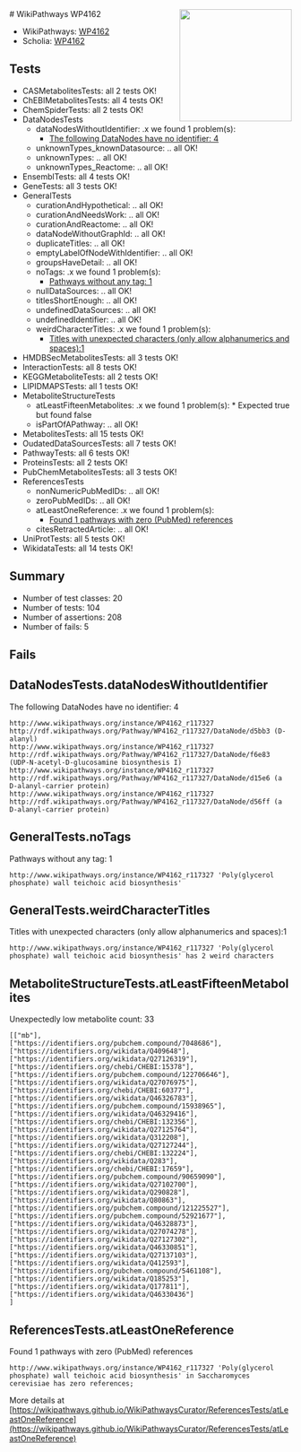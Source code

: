 <img style="float: right; width: 200px" src="https://upload.wikimedia.org/wikipedia/commons/thumb/8/83/Wplogo_with_text_500.png/640px-Wplogo_with_text_500.png" />
# WikiPathways WP4162

* WikiPathways: [WP4162](https://new.wikipathways.org/pathways/WP4162)
* Scholia: [WP4162](https://scholia.toolforge.org/wikipathways/WP4162)
## Tests
* CASMetabolitesTests: all 2 tests OK!
* ChEBIMetabolitesTests: all 4 tests OK!
* ChemSpiderTests: all 2 tests OK!
* DataNodesTests
    * dataNodesWithoutIdentifier: .x we found 1 problem(s):
        * [The following DataNodes have no identifier: 4](#d2d32fa3)
    * unknownTypes_knownDatasource: .. all OK!
    * unknownTypes: .. all OK!
    * unknownTypes_Reactome: .. all OK!
* EnsemblTests: all 4 tests OK!
* GeneTests: all 3 tests OK!
* GeneralTests
    * curationAndHypothetical: .. all OK!
    * curationAndNeedsWork: .. all OK!
    * curationAndReactome: .. all OK!
    * dataNodeWithoutGraphId: .. all OK!
    * duplicateTitles: .. all OK!
    * emptyLabelOfNodeWithIdentifier: .. all OK!
    * groupsHaveDetail: .. all OK!
    * noTags: .x we found 1 problem(s):
        * [Pathways without any tag: 1](#b5a30a81)
    * nullDataSources: .. all OK!
    * titlesShortEnough: .. all OK!
    * undefinedDataSources: .. all OK!
    * undefinedIdentifier: .. all OK!
    * weirdCharacterTitles: .x we found 1 problem(s):
        * [Titles with unexpected characters (only allow alphanumerics and spaces):1](#fda87b3f)
* HMDBSecMetabolitesTests: all 3 tests OK!
* InteractionTests: all 8 tests OK!
* KEGGMetaboliteTests: all 2 tests OK!
* LIPIDMAPSTests: all 1 tests OK!
* MetaboliteStructureTests
    * atLeastFifteenMetabolites: .x we found 1 problem(s):
            * Expected true but found false
    * isPartOfAPathway: .. all OK!
* MetabolitesTests: all 15 tests OK!
* OudatedDataSourcesTests: all 7 tests OK!
* PathwayTests: all 6 tests OK!
* ProteinsTests: all 2 tests OK!
* PubChemMetabolitesTests: all 3 tests OK!
* ReferencesTests
    * nonNumericPubMedIDs: .. all OK!
    * zeroPubMedIDs: .. all OK!
    * atLeastOneReference: .x we found 1 problem(s):
        * [Found 1 pathways with zero (PubMed) references](#d0a459f0)
    * citesRetractedArticle: .. all OK!
* UniProtTests: all 5 tests OK!
* WikidataTests: all 14 tests OK!


## Summary

* Number of test classes: 20
* Number of tests: 104
* Number of assertions: 208
* Number of fails: 5

## Fails

<a name="d2d32fa3" />

## DataNodesTests.dataNodesWithoutIdentifier

The following DataNodes have no identifier: 4
```
http://www.wikipathways.org/instance/WP4162_r117327 http://rdf.wikipathways.org/Pathway/WP4162_r117327/DataNode/d5bb3 (D-alanyl)
http://www.wikipathways.org/instance/WP4162_r117327 http://rdf.wikipathways.org/Pathway/WP4162_r117327/DataNode/f6e83 (UDP-N-acetyl-D-glucosamine biosynthesis I)
http://www.wikipathways.org/instance/WP4162_r117327 http://rdf.wikipathways.org/Pathway/WP4162_r117327/DataNode/d15e6 (a D-alanyl-carrier protein)
http://www.wikipathways.org/instance/WP4162_r117327 http://rdf.wikipathways.org/Pathway/WP4162_r117327/DataNode/d56ff (a D-alanyl-carrier protein)
```

<a name="b5a30a81" />

## GeneralTests.noTags

Pathways without any tag: 1
```
http://www.wikipathways.org/instance/WP4162_r117327 'Poly(glycerol phosphate) wall teichoic acid biosynthesis' 
```

<a name="fda87b3f" />

## GeneralTests.weirdCharacterTitles

Titles with unexpected characters (only allow alphanumerics and spaces):1
```
http://www.wikipathways.org/instance/WP4162_r117327 'Poly(glycerol phosphate) wall teichoic acid biosynthesis' has 2 weird characters
```

<a name="3b0f9b45" />

## MetaboliteStructureTests.atLeastFifteenMetabolites

Unexpectedly low metabolite count: 33

```
[["mb"],
["https://identifiers.org/pubchem.compound/7048686"],
["https://identifiers.org/wikidata/Q409648"],
["https://identifiers.org/wikidata/Q27126319"],
["https://identifiers.org/chebi/CHEBI:15378"],
["https://identifiers.org/pubchem.compound/122706646"],
["https://identifiers.org/wikidata/Q27076975"],
["https://identifiers.org/chebi/CHEBI:60377"],
["https://identifiers.org/wikidata/Q46326783"],
["https://identifiers.org/pubchem.compound/15938965"],
["https://identifiers.org/wikidata/Q46329416"],
["https://identifiers.org/chebi/CHEBI:132356"],
["https://identifiers.org/wikidata/Q27125764"],
["https://identifiers.org/wikidata/Q312208"],
["https://identifiers.org/wikidata/Q27127244"],
["https://identifiers.org/chebi/CHEBI:132224"],
["https://identifiers.org/wikidata/Q283"],
["https://identifiers.org/chebi/CHEBI:17659"],
["https://identifiers.org/pubchem.compound/90659090"],
["https://identifiers.org/wikidata/Q27102700"],
["https://identifiers.org/wikidata/Q290828"],
["https://identifiers.org/wikidata/Q80863"],
["https://identifiers.org/pubchem.compound/121225527"],
["https://identifiers.org/pubchem.compound/52921677"],
["https://identifiers.org/wikidata/Q46328873"],
["https://identifiers.org/wikidata/Q27074278"],
["https://identifiers.org/wikidata/Q27127302"],
["https://identifiers.org/wikidata/Q46330851"],
["https://identifiers.org/wikidata/Q27137103"],
["https://identifiers.org/wikidata/Q412593"],
["https://identifiers.org/pubchem.compound/5461108"],
["https://identifiers.org/wikidata/Q185253"],
["https://identifiers.org/wikidata/Q177811"],
["https://identifiers.org/wikidata/Q46330436"]
]
```

<a name="d0a459f0" />

## ReferencesTests.atLeastOneReference

Found 1 pathways with zero (PubMed) references
```
http://www.wikipathways.org/instance/WP4162_r117327 'Poly(glycerol phosphate) wall teichoic acid biosynthesis' in Saccharomyces cerevisiae has zero references; 
```

More details at [https://wikipathways.github.io/WikiPathwaysCurator/ReferencesTests/atLeastOneReference](https://wikipathways.github.io/WikiPathwaysCurator/ReferencesTests/atLeastOneReference)

